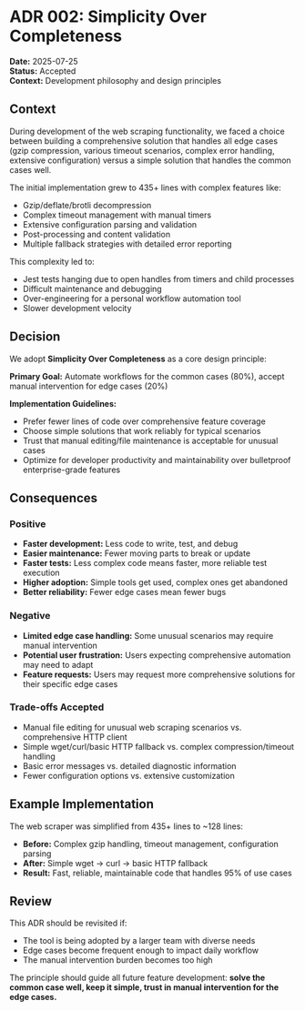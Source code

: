 # ADR 002: Simplicity Over Completeness

**Date:** 2025-07-25  
**Status:** Accepted  
**Context:** Development philosophy and design principles

## Context

During development of the web scraping functionality, we faced a choice between building a comprehensive solution that handles all edge cases (gzip compression, various timeout scenarios, complex error handling, extensive configuration) versus a simple solution that handles the common cases well.

The initial implementation grew to 435+ lines with complex features like:

- Gzip/deflate/brotli decompression
- Complex timeout management with manual timers
- Extensive configuration parsing and validation
- Post-processing and content validation
- Multiple fallback strategies with detailed error reporting

This complexity led to:

- Jest tests hanging due to open handles from timers and child processes
- Difficult maintenance and debugging
- Over-engineering for a personal workflow automation tool
- Slower development velocity

## Decision

We adopt **Simplicity Over Completeness** as a core design principle:

**Primary Goal:** Automate workflows for the common cases (80%), accept manual intervention for edge cases (20%)

**Implementation Guidelines:**

- Prefer fewer lines of code over comprehensive feature coverage
- Choose simple solutions that work reliably for typical scenarios
- Trust that manual editing/file maintenance is acceptable for unusual cases
- Optimize for developer productivity and maintainability over bulletproof enterprise-grade features

## Consequences

### Positive

- **Faster development:** Less code to write, test, and debug
- **Easier maintenance:** Fewer moving parts to break or update
- **Faster tests:** Less complex code means faster, more reliable test execution
- **Higher adoption:** Simple tools get used, complex ones get abandoned
- **Better reliability:** Fewer edge cases mean fewer bugs

### Negative

- **Limited edge case handling:** Some unusual scenarios may require manual intervention
- **Potential user frustration:** Users expecting comprehensive automation may need to adapt
- **Feature requests:** Users may request more comprehensive solutions for their specific edge cases

### Trade-offs Accepted

- Manual file editing for unusual web scraping scenarios vs. comprehensive HTTP client
- Simple wget/curl/basic HTTP fallback vs. complex compression/timeout handling
- Basic error messages vs. detailed diagnostic information
- Fewer configuration options vs. extensive customization

## Example Implementation

The web scraper was simplified from 435+ lines to ~128 lines:

- **Before:** Complex gzip handling, timeout management, configuration parsing
- **After:** Simple wget → curl → basic HTTP fallback
- **Result:** Fast, reliable, maintainable code that handles 95% of use cases

## Review

This ADR should be revisited if:

- The tool is being adopted by a larger team with diverse needs
- Edge cases become frequent enough to impact daily workflow
- The manual intervention burden becomes too high

The principle should guide all future feature development: **solve the common case well, keep it simple, trust in manual intervention for the edge cases.**
